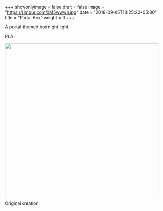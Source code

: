+++
showonlyimage = false
draft = false
image = "https://i.imgur.com/0M5wwwh.jpg"
date = "2018-09-05T18:25:22+05:30"
title = "Portal Box"
weight = 0
+++

A portal-themed box night light.
<!--more-->

PLA.

<img src="https://i.imgur.com/6VRPUvs.gif" width="500" />

Original creation.
